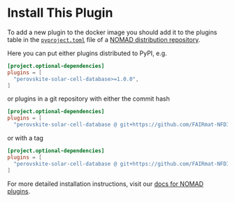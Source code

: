 # Install This Plugin

To add a new plugin to the docker image you should add it to the plugins table in the [`pyproject.toml`](pyproject.toml) file of a [NOMAD distribution repository](https://github.com/FAIRmat-NFDI/nomad-distro-template?tab=readme-ov-file).

Here you can put either plugins distributed to PyPI, e.g.

```toml
[project.optional-dependencies]
plugins = [
  "perovskite-solar-cell-database>=1.0.0",
]
```

or plugins in a git repository with either the commit hash

```toml
[project.optional-dependencies]
plugins = [
  "perovskite-solar-cell-database @ git+https://github.com/FAIRmat-NFDI/nomad-perovskite-solar-cells-database.git@4b10f9927fb51d5779a386727867c7542c54f3f7"]
```

or with a tag

```toml
[project.optional-dependencies]
plugins = [
  "perovskite-solar-cell-database @ git+https://github.com/FAIRmat-NFDI/nomad-perovskite-solar-cells-database.git@v1.0.0"
]
```

For more detailed installation instructions, visit our [docs for NOMAD plugins](https://nomad-lab.eu/prod/v1/develop/docs/howto/oasis/plugins_install.html).
